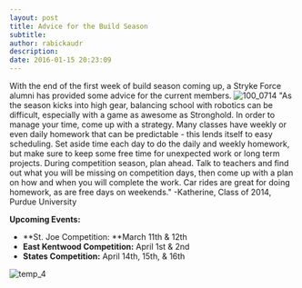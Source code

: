 ```yaml
---
layout: post
title: Advice for the Build Season
subtitle:
author: rabickaudr
description:
date: 2016-01-15 20:23:09
---
```


With the end of the first week of build season coming up, a Stryke Force alumni has provided some advice for the current members. ![100_0714](/wp-content/uploads/2016/01/100_0714.jpg) "As the season kicks into high gear, balancing school with robotics can be difficult, especially with a game as awesome as Stronghold. In order to manage your time, come up with a strategy. Many classes have weekly or even daily homework that can be predictable - this lends itself to easy scheduling. Set aside time each day to do the daily and weekly homework, but make sure to keep some free time for unexpected work or long term projects. During competition season, plan ahead. Talk to teachers and find out what you will be missing on competition days, then come up with a plan on how and when you will complete the work. Car rides are great for doing homework, as are free days on weekends." -Katherine, Class of 2014, Purdue University

**Upcoming Events:**

  * **St. Joe Competition: **March 11th & 12th
  * **East Kentwood Competition:** April 1st & 2nd
  * **States Competition:** April 14th, 15th, & 16th

![temp_4](/wp-content/uploads/2016/01/temp_4.jpg)
